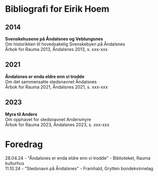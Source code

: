 # Bibliografi for Eirik Hoem

## 2014
**Svenskehusene på Åndalsnes og Veblungsnes**  
Om historikken til hovedsakelig Svenskebyen på Åndalsnes  
Årbok for Rauma 2013, Åndalsnes 2013, s. xxx-xxx

## 2021
**Åndalsnes er enda eldre enn vi trodde**  
Om det sammensatte stedsnavnet Åndalsnes  
Årbok for Rauma 2021, Åndalsnes 2021, s. xxx-xxx

## 2023
**Myra til Anders**  
Om opphavet for stedsnavnet Andersmyre  
Årbok for Rauma 2023, Åndalsnes 2023, s. xxx-xxx


# Foredrag
28.04.24 - "Åndalsnes er enda eldre enn vi trodde" - Biblioteket, Rauma kulturhus <br>
11.10.24 - "Stedsnavn på Åndalsnes" - Framhald, Grytten bondekvinnelag
